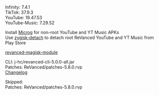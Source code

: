 Infinity: 7.4.1  
TikTok: 37.9.3  
YouTube: 19.47.53  
YouTube-Music: 7.29.52  

Install [Microg](https://github.com/ReVanced/GmsCore/releases) for non-root YouTube and YT Music APKs  
Use [zygisk-detach](https://github.com/j-hc/zygisk-detach) to detach root ReVanced YouTube and YT Music from Play Store  

[revanced-magisk-module](https://github.com/j-hc/revanced-magisk-module)
  
CLI: j-hc/revanced-cli-5.0.0-all.jar  
Patches: ReVanced/patches-5.8.0.rvp  
[Changelog](https://github.com/ReVanced/revanced-patches/releases/tag/v5.8.0)  

Skipped:  
Patches: ReVanced/patches-5.8.0.rvp    
